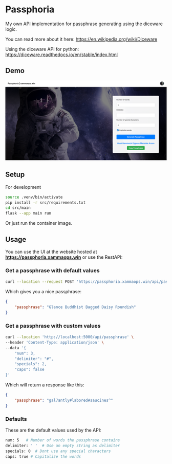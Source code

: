 # Passphoria
My own API implementation for passphrase generating using the diceware logic.  

You can read more about it here: https://en.wikipedia.org/wiki/Diceware  

Using the diceware API for python: https://diceware.readthedocs.io/en/stable/index.html

## Demo

![Demo](./assets/demo.png)

## Setup
For development
```bash
source .venv/bin/activate
pip install -r src/requirements.txt
cd src/main
flask --app main run
```

Or just run the container image.  

## Usage
You can use the UI at the website hosted at **https://passphoria.xammaops.win** or use the RestAPI:

### Get a passphrase with default values
```bash
curl --location --request POST 'https://passphoria.xammaops.win/api/passphrase'
```
Which gives you a nice passphrase:
```json
{
    "passphrase": "Glance Buddhist Bagged Daisy Roundish"
}
```

### Get a passphrase with custom values
```bash
curl --location 'http://localhost:5000/api/passphrase' \
--header 'Content-Type: application/json' \
--data '{
    "num": 3,
    "delimiter": "#",
    "specials": 2,
    "caps": false
}'
```

Which will return a response like this:
```json
{
    "passphrase": "gal7antly#labored#saucines^"
}
```

### Defaults
These are the default values used by the API:
```bash
num: 5   # Number of words the passphrase contains
delimiter: ' '  # Use an empty string as delimiter
specials: 0  # Dont use any special characters
caps: true # Capitalize the words
```